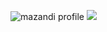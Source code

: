![mazandi profile](http://mazandi.herokuapp.com/api?handle={handle}&theme=dark)
<img src="http://mazandi.herokuapp.com/api?handle={handle}&theme=dark"/>

